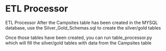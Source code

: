 # ETL Processor
ETL Processor
After the Campsites table has been created in the MYSQL database, use the Silver_Gold_Schemas.sql to create the silver/gold tables

Once those tables have been created, you can run table_processor.py which will fill the silver/gold tables with data from the Campsites table

